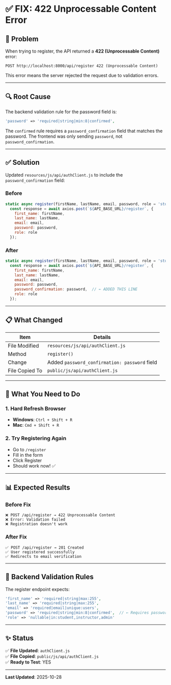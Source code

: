 # ✅ FIX: 422 Unprocessable Content Error

## 🔴 Problem

When trying to register, the API returned a **422 (Unprocessable Content)** error:
```
POST http://localhost:8000/api/register 422 (Unprocessable Content)
```

This error means the server rejected the request due to validation errors.

---

## 🔍 Root Cause

The backend validation rule for the password field is:
```php
'password' => 'required|string|min:8|confirmed',
```

The `confirmed` rule requires a `password_confirmation` field that matches the password. The frontend was only sending `password`, not `password_confirmation`.

---

## ✅ Solution

Updated `resources/js/api/authClient.js` to include the `password_confirmation` field:

### Before
```javascript
static async register(firstName, lastName, email, password, role = 'student') {
  const response = await axios.post(`${API_BASE_URL}/register`, {
    first_name: firstName,
    last_name: lastName,
    email: email,
    password: password,
    role: role
  });
```

### After
```javascript
static async register(firstName, lastName, email, password, role = 'student') {
  const response = await axios.post(`${API_BASE_URL}/register`, {
    first_name: firstName,
    last_name: lastName,
    email: email,
    password: password,
    password_confirmation: password,  // ← ADDED THIS LINE
    role: role
  });
```

---

## 📋 What Changed

| Item | Details |
|------|---------|
| File Modified | `resources/js/api/authClient.js` |
| Method | `register()` |
| Change | Added `password_confirmation: password` field |
| File Copied To | `public/js/api/authClient.js` |

---

## 🚀 What You Need to Do

### 1. Hard Refresh Browser
- **Windows**: `Ctrl + Shift + R`
- **Mac**: `Cmd + Shift + R`

### 2. Try Registering Again
- Go to `/register`
- Fill in the form
- Click Register
- Should work now! ✅

---

## 📊 Expected Results

### Before Fix
```
❌ POST /api/register → 422 Unprocessable Content
❌ Error: Validation failed
❌ Registration doesn't work
```

### After Fix
```
✅ POST /api/register → 201 Created
✅ User registered successfully
✅ Redirects to email verification
```

---

## 🔐 Backend Validation Rules

The register endpoint expects:

```php
'first_name' => 'required|string|max:255',
'last_name' => 'required|string|max:255',
'email' => 'required|email|unique:users',
'password' => 'required|string|min:8|confirmed',  // ← Requires password_confirmation
'role' => 'nullable|in:student,instructor,admin'
```

---

## ✨ Status

✅ **File Updated**: `authClient.js`  
✅ **File Copied**: `public/js/api/authClient.js`  
✅ **Ready to Test**: YES  

---

**Last Updated**: 2025-10-28

